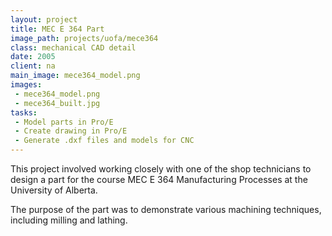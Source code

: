 ```yaml
---
layout: project
title: MEC E 364 Part
image_path: projects/uofa/mece364
class: mechanical CAD detail
date: 2005
client: na
main_image: mece364_model.png
images:
 - mece364_model.png
 - mece364_built.jpg
tasks:
 - Model parts in Pro/E
 - Create drawing in Pro/E
 - Generate .dxf files and models for CNC
---
```


This project involved working closely with one of the shop technicians to design a part for the course MEC E 364 Manufacturing Processes at the University of Alberta.

The purpose of the part was to demonstrate various machining techniques, including milling and lathing. 
